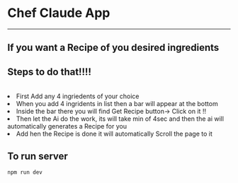 <h1> Chef Claude App</h1>
<hr/>
<h2>If you want  a Recipe of you desired  ingredients</h2>
<h2>Steps to do that!!!!</h2>
<br/>
<li>
   First Add any 4 ingriedents of your choice
</li>
<li>
  When you add 4 ingridents in  list then a bar will appear at the bottom
</li>
<li>Inside the bar there you will find Get Recipe button-> Click on it !!</li>

<li>Then let the Ai do the work, its will  take min of 4sec and then  the ai will automatically generates a Recipe for you</li>
<li>Add hen the Recipe is done it will automatically Scroll the page to it</li>
<h2>To run server</h2>
<code>npm run dev</code>
